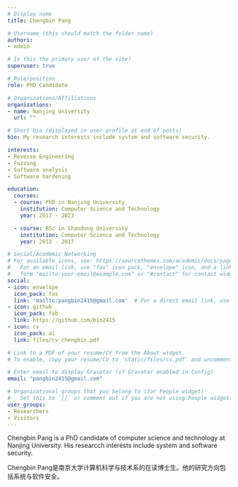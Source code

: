 ```yaml
---
# Display name
title: Chengbin Pang

# Username (this should match the folder name)
authors:
- admin

# Is this the primary user of the site?
superuser: true

# Role/position
role: PhD Candidate

# Organizations/Affiliations
organizations:
- name: Nanjing University
  url: ""

# Short bio (displayed in user profile at end of posts)
bio: My research interests include system and software security.

interests:
- Reverse Engineering
- Fuzzing
- Software analysis
- Software hardening

education:
  courses:
  - course: PhD in Nanjing University
    institution: Computer Science and Technology
    year: 2017 - 2023

  - course: BSc in Shandong University
    institution: Computer Science and Technology
    year: 2013 - 2017

# Social/Academic Networking
# For available icons, see: https://sourcethemes.com/academic/docs/page-builder/#icons
#   For an email link, use "fas" icon pack, "envelope" icon, and a link in the
#   form "mailto:your-email@example.com" or "#contact" for contact widget.
social:
- icon: envelope
  icon_pack: fas
  link: 'mailto:pangbin2415@gmail.com'  # For a direct email link, use "mailto:test@example.org".
- icon: github
  icon_pack: fab
  link: https://github.com/bin2415
- icon: cv
  icon_pack: ai
  link: files/cv_chengbin.pdf

# Link to a PDF of your resume/CV from the About widget.
# To enable, copy your resume/CV to `static/files/cv.pdf` and uncomment the lines below.

# Enter email to display Gravatar (if Gravatar enabled in Config)
email: "pangbin2415@gmail.com"

# Organizational groups that you belong to (for People widget)
#   Set this to `[]` or comment out if you are not using People widget.
user_groups:
- Researchers
- Visitors
---
```


Chengbin Pang is a PhD candidate of computer science and technology at Nanjing University. His researcch interests include system and software security.

Chengbin Pang是南京大学计算机科学与技术系的在读博士生。他的研究方向包括系统与软件安全。
